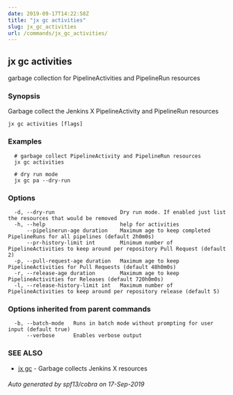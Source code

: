 ```yaml
---
date: 2019-09-17T14:22:58Z
title: "jx gc activities"
slug: jx_gc_activities
url: /commands/jx_gc_activities/
---
```

## jx gc activities

garbage collection for PipelineActivities and PipelineRun resources

### Synopsis

Garbage collect the Jenkins X PipelineActivity and PipelineRun resources

```
jx gc activities [flags]
```

### Examples

```
  # garbage collect PipelineActivity and PipelineRun resources
  jx gc activities
  
  # dry run mode
  jx gc pa --dry-run
```

### Options

```
  -d, --dry-run                     Dry run mode. If enabled just list the resources that would be removed
  -h, --help                        help for activities
      --pipelinerun-age duration    Maximum age to keep completed PipelineRuns for all pipelines (default 2h0m0s)
      --pr-history-limit int        Minimum number of PipelineActivities to keep around per repository Pull Request (default 2)
  -p, --pull-request-age duration   Maximum age to keep PipelineActivities for Pull Requests (default 48h0m0s)
  -r, --release-age duration        Maximum age to keep PipelineActivities for Releases (default 720h0m0s)
  -l, --release-history-limit int   Maximum number of PipelineActivities to keep around per repository release (default 5)
```

### Options inherited from parent commands

```
  -b, --batch-mode   Runs in batch mode without prompting for user input (default true)
      --verbose      Enables verbose output
```

### SEE ALSO

* [jx gc](/commands/jx_gc/)	 - Garbage collects Jenkins X resources

###### Auto generated by spf13/cobra on 17-Sep-2019
